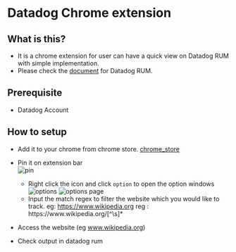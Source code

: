 # Datadog Chrome extension 

## What is this?
- It is a chrome extension for user can have a quick view on Datadog RUM with simple implementation.
- Please check the [document](https://docs.datadoghq.com/real_user_monitoring/) for Datadog RUM.

## Prerequisite
-  Datadog Account

## How to setup
- Add it to your chrome from chrome store.
  [chrome_store](https://p-qkfgo2.t2.n0.cdn.getcloudapp.com/items/ApuELzPp/e71a2f61-8018-4b4c-9d80-2405d265ba1b.jpg?v=635efaa6a1d04ec3cf9cb9b917452dd0)

- Pin it on extension bar  
  ![pin](https://p-qkfgo2.t2.n0.cdn.getcloudapp.com/items/12uvmjJQ/2751a271-24b0-4636-a3f2-3c0d2ac91b86.jpg?v=5afd8b46c5b1eceafc64f145c94ce6cc)
  - Right click the icon and click `option` to open the option windows 
  ![options](https://p-qkfgo2.t2.n0.cdn.getcloudapp.com/items/JruxYZoj/a03c09d3-24ce-4326-88e0-d46560ec5c38.jpg?v=aed64f22c7e534e933a096e5734b0f8a) 
  ![options page](https://p-qkfgo2.t2.n0.cdn.getcloudapp.com/items/GGu4rWgJ/9b2810bd-96bc-49a3-be6a-3178e006ef6c.jpg?v=741a2cfed808372804cc7973f34ed218)
  - Input the match regex to filter the website which you would like to track.
    eg: https://www.wikipedia.org
    reg : https://www\.wikipedia\.org/[^\s]*

- Access the website (eg www.wikipedia.org)
- Check output in datadog rum